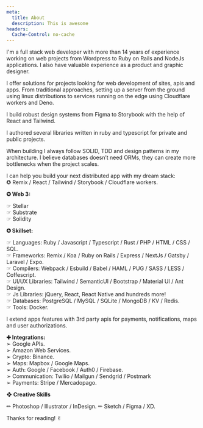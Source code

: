 ```yaml
---
meta:
  title: About
  description: This is awesome
headers:
  Cache-Control: no-cache
---
```


I'm a full stack web developer with more than 14 years of experience working on web projects from Wordpress to Ruby on Rails and NodeJs applications. I also have valuable experience as a product and graphic designer.

I offer solutions for projects looking for web development of sites, apis and apps. From traditional approaches, setting up a server from the ground using linux distributions to services running on the edge using Cloudflare workers and Deno.

I build robust design systems from Figma to Storybook with the help of React and Tailwind.

I authored several libraries written in ruby and typescript for private and public projects.

When building I always follow SOLID, TDD and design patterns in my architecture. I believe databases doesn’t  need ORMs, they can create more bottlenecks when the project scales.

I can help you build your next distributed app with my dream stack:  
✪ Remix / React / Tailwind / Storybook / Cloudflare workers.

**✪ Web 3:**

☞ Stellar  
☞ Substrate  
☞ Solidity  

**✪ Skillset:**

☞ Languages: Ruby / Javascript / Typescript / Rust / PHP / HTML / CSS / SQL.  
☞ Frameworks: Remix / Koa / Ruby on Rails / Express / NextJs / Gatsby / Laravel / Expo.  
☞ Compilers: Webpack / Esbuild  / Babel / HAML / PUG / SASS / LESS / Coffescript.  
☞ UI/UX Libraries: Tailwind / SemanticUI / Bootstrap / Material UI / Ant Design.  
☞ Js Libraries: jQuery, React, React Native and hundreds more!  
☞ Databases: PostgreSQL / MySQL / SQLite / MongoDB / KV / Redis.  
☞ Tools: Docker.  


I extend apps features with 3rd party apis for payments, notifications, maps and user authorizations.

**✚  Integrations:**  
➢ Google APIs.  
➢ Amazon Web Services.  
➢ Crypto: Binance.  
➢ Maps: Mapbox / Google Maps.  
➢ Auth: Google / Facebook / Auth0 / Firebase.  
➢ Communication: Twilio / Mailgun / Sendgrid / Postmark  
➢ Payments: Stripe / Mercadopago.  

**❖ Creative Skills**

✏︎ Photoshop / Illustrator / InDesign.
✏︎ Sketch / Figma / XD.

Thanks for reading! ✌︎
